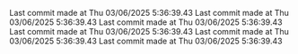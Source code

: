 
Last commit made at Thu 03/06/2025  5:36:39.43 
Last commit made at Thu 03/06/2025  5:36:39.43 
Last commit made at Thu 03/06/2025  5:36:39.43 
Last commit made at Thu 03/06/2025  5:36:39.43 
Last commit made at Thu 03/06/2025  5:36:39.43 
Last commit made at Thu 03/06/2025  5:36:39.43 
